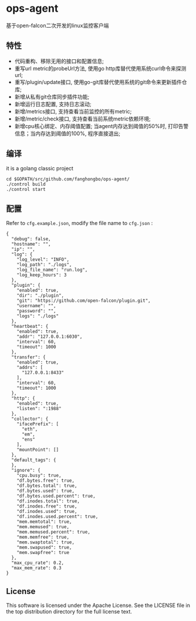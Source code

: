 # ops-agent

基于open-falcon二次开发的linux监控客户端

## 特性

- 代码重构、移除无用的接口和配置信息;
- 重写url metric的probeUrl方法, 使用go http库替代使用系统curl命令来探测url;
- 重写/plugin/update接口, 使用go-git库替代使用系统的git命令来更新插件仓库;
- 新增从私有git仓库同步插件功能;
- 新增运行日志配置, 支持日志滚动;
- 新增/metrics接口, 支持查看当前监控的所有metric;
- 新增/metric/check接口, 支持查看当前系统metric依赖环境;
- 新增cpu核心绑定、内存阈值配置; 当agent内存达到阈值的50%时, 打印告警信息；当内存达到阈值的100%, 程序直接退出;


## 编译

it is a golang classic project

``` shell
cd $GOPATH/src/github.com/fanghongbo/ops-agent/
./control build
./control start
```

## 配置
Refer to `cfg.example.json`, modify the file name to `cfg.json` :

```config
{
  "debug": false,
  "hostname": "",
  "ip": "",
  "log": {
    "log_level": "INFO",
    "log_path": "./logs",
    "log_file_name": "run.log",
    "log_keep_hours": 3
  },
  "plugin": {
    "enabled": true,
    "dir": "./plugin",
    "git": "https://github.com/open-falcon/plugin.git",
    "username": "",
    "password": "",
    "logs": "./logs"
  },
  "heartbeat": {
    "enabled": true,
    "addr": "127.0.0.1:6030",
    "interval": 60,
    "timeout": 1000
  },
  "transfer": {
    "enabled": true,
    "addrs": [
      "127.0.0.1:8433"
    ],
    "interval": 60,
    "timeout": 1000
  },
  "http": {
    "enabled": true,
    "listen": ":1988"
  },
  "collector": {
    "ifacePrefix": [
      "eth",
      "em",
      "ens"
    ],
    "mountPoint": []
  },
  "default_tags": {
  },
  "ignore": {
    "cpu.busy": true,
    "df.bytes.free": true,
    "df.bytes.total": true,
    "df.bytes.used": true,
    "df.bytes.used.percent": true,
    "df.inodes.total": true,
    "df.inodes.free": true,
    "df.inodes.used": true,
    "df.inodes.used.percent": true,
    "mem.memtotal": true,
    "mem.memused": true,
    "mem.memused.percent": true,
    "mem.memfree": true,
    "mem.swaptotal": true,
    "mem.swapused": true,
    "mem.swapfree": true
  },
  "max_cpu_rate": 0.2,
  "max_mem_rate": 0.3
}
```

## License

This software is licensed under the Apache License. See the LICENSE file in the top distribution directory for the full license text.
